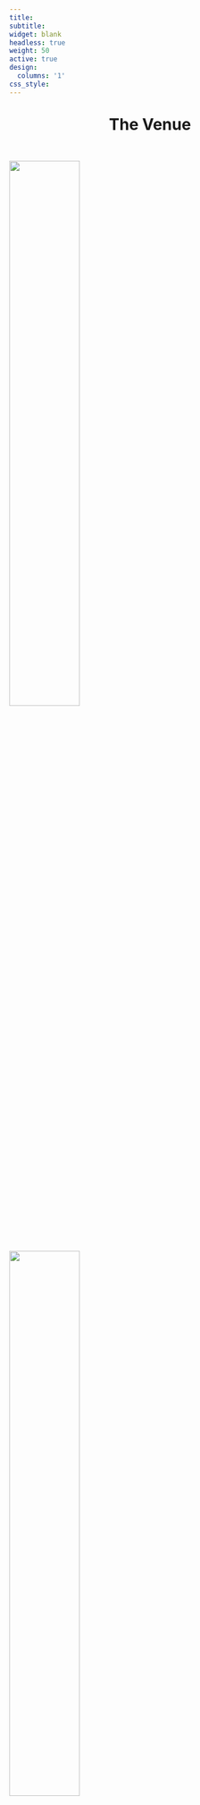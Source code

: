 ```yaml
---
title: 
subtitle:
widget: blank
headless: true
weight: 50
active: true
design:
  columns: '1'
css_style: 
---
```

<style>
  /********************************
* Buat tombol baru
********************************/
.tombol {
  background-color: #4CAF50;
  /* Green */
  border: none;
  color: white;
  /* padding: 16px 32px; */
  padding: 10px 40px;
  text-align: center;
  text-decoration: none;
  display: inline-block;
  font-size: 0.9rem;
  margin: 4px 2px;
  transition-duration: 0.4s;
  cursor: pointer;
}

.tombol3 {
  background-color: white;
  color: #CA4B6F;
  border: 2px solid #CA4B6F;
  border-radius: 0.5rem;
}

.tombol3:hover {
  background-color: #CA4B6F;
  color: white;
}
</style>

<div class="container-md">
  <h1 style="text-align: center; margin-bottom: 3rem; margin-top: 2rem;">The Venue</h1>
  <div class="row align-items-center">
    <div class="col-md-6 p-2">
      <img class="rounded" src="media/crcs_f3.jpg" height="50%">
    </div>
    <div class="col-md-6 p-2">
      <img class="rounded" src="media/crcs_f2.jpg" height="50%">
    </div>
  </div>
  <div class="row">
    <div class="col">
      <h3>Institut Teknologi Bandung, CRCS Building, 2<sup>nd</sup> and 3<sup>rd</sup> floor</h3>
      <p style="font-size:0.85rem">All offline lecture, plenary talks and exhibition will be held on CRCS Building 3<sup>rd</sup> floor. The parallel and poster session will be held on CRCS Building 2<sup>nd</sup> floor.
      </p>
    </div>
  </div>
</div>
<div class="d-flex justify-content-center mt-5 mb-3">
      <p>
        <a href="venue/" class="tombol tombol3">{{< icon name="book-open" pack="fas">}} View more</a>
      </p>
<div>